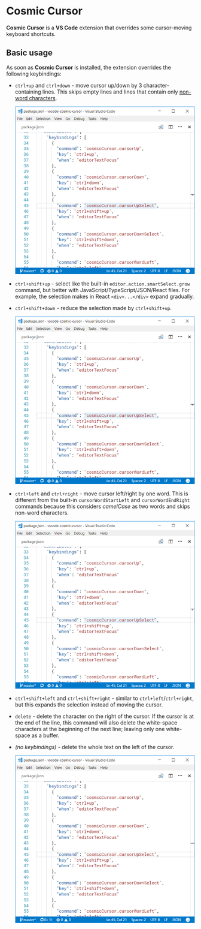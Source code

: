 # Cosmic Cursor

**Cosmic Cursor** is a **VS Code** extension that overrides some cursor-moving keyboard shortcuts.

## Basic usage

As soon as **Cosmic Cursor** is installed, the extension overrides the following keybindings:

- `ctrl+up` and `ctrl+down` - move cursor up/down by 3 character-containing lines. This skips empty lines and lines that contain only [non-word characters](https://www.w3schools.com/Jsref/jsref_regexp_wordchar_non.asp).

	![ctrl+up](docs/ctrl+up.gif)

- `ctrl+shift+up` - select like the built-in `editor.action.smartSelect.grow` command, but better with JavaScript/TypeScript/JSON/React files. For example, the selection makes in React `<div>...</div>` expand gradually.
- `ctrl+shift+down` - reduce the selection made by `ctrl+shift+up`.

	![ctrl+shift+up](docs/ctrl+shift+up.gif)

- `ctrl+left` and `ctrl+right` - move cursor left/right by one word. This is different from the built-in `cursorWordStartLeft` and `cursorWordEndRight` commands because this considers _camelCase_ as two words and skips non-word characters.

	![ctrl+right](docs/ctrl+right.gif)

- `ctrl+shift+left` and `ctrl+shift+right` - similar to `ctrl+left`/`ctrl+right`, but this expands the selection instead of moving the cursor.

- `delete` - delete the character on the right of the cursor. If the cursor is at the end of the line, this command will also delete the white-space characters at the beginning of the next line; leaving only one white-space as a buffer.

- _(no keybindings)_ - delete the whole text on the left of the cursor.

	![deleteLeftStart](docs/shift+backspace.gif)
